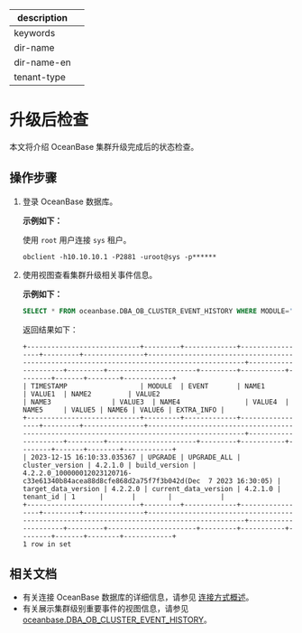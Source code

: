 |description||
|---|---|
|keywords||
|dir-name||
|dir-name-en||
|tenant-type||

# 升级后检查

本文将介绍 OceanBase 集群升级完成后的状态检查。

## 操作步骤

1. 登录 OceanBase 数据库。

   **示例如下：**

   使用 `root` 用户连接 `sys` 租户。

   ```shell
   obclient -h10.10.10.1 -P2881 -uroot@sys -p******
   ```

2. 使用视图查看集群升级相关事件信息。

   **示例如下：**

   ```sql
   SELECT * FROM oceanbase.DBA_OB_CLUSTER_EVENT_HISTORY WHERE MODULE='UPGRADE';
   ```

   返回结果如下：

   ```shell
   +----------------------------+---------+-------------+-----------------+---------+---------------+-------------------------------------------------------------------------------------------+---------------------+---------+----------------------+---------+-----------+--------+-------+--------+------------+
   | TIMESTAMP                  | MODULE  | EVENT       | NAME1           | VALUE1  | NAME2         | VALUE2                                                                                    | NAME3               | VALUE3  | NAME4                | VALUE4  | NAME5     | VALUE5 | NAME6 | VALUE6 | EXTRA_INFO |
   +----------------------------+---------+-------------+-----------------+---------+---------------+-------------------------------------------------------------------------------------------+---------------------+---------+----------------------+---------+-----------+--------+-------+--------+------------+
   | 2023-12-15 16:10:33.035367 | UPGRADE | UPGRADE_ALL | cluster_version | 4.2.1.0 | build_version | 4.2.2.0_100000012023120716-c33e61340b84acea88d8cfe868d2a75f7f3b042d(Dec  7 2023 16:30:05) | target_data_version | 4.2.2.0 | current_data_version | 4.2.1.0 | tenant_id | 1      |       |        |            |
   +----------------------------+---------+-------------+-----------------+---------+---------------+-------------------------------------------------------------------------------------------+---------------------+---------+----------------------+---------+-----------+--------+-------+--------+------------+
   1 row in set
   ```

## 相关文档

* 有关连接 OceanBase 数据库的详细信息，请参见 [连接方式概述](../../../../../300.develop/100.application-development-of-mysql-mode/100.connect-to-oceanbase-database-of-mysql-mode/100.connection-methods-overview-of-mysql-mode.md)。
* 有关展示集群级别重要事件的视图信息，请参见 [oceanbase.DBA_OB_CLUSTER_EVENT_HISTORY](../../../../../700.reference/700.system-views/300.system-view-of-sys-tenant/200.dictionary-view-of-sys-tenant/20300.oceanbase-dba_ob_cluster_event_history-of-sys-tenant.md)。
